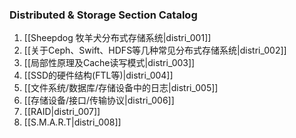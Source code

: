### Distributed & Storage Section Catalog



1. [[Sheepdog 牧羊犬分布式存储系统|distri_001]]
1. [[关于Ceph、Swift、HDFS等几种常见分布式存储系统|distri_002]]
1. [[局部性原理及Cache读写模式|distri_003]]
1. [[SSD的硬件结构(FTL等)|distri_004]]
1. [[文件系统/数据库/存储设备中的日志|distri_005]]
1. [[存储设备/接口/传输协议|distri_006]]
1. [[RAID|distri_007]]
1. [[S.M.A.R.T|distri_008]]